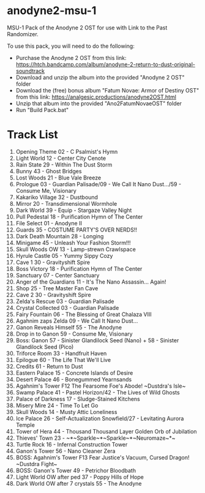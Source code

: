 # anodyne2-msu-1
MSU-1 Pack of the Anodyne 2 OST for use with Link to the Past Randomizer.

To use this pack, you will need to do the following:
- Purchase the Anodyne 2 OST from this link: https://htch.bandcamp.com/album/anodyne-2-return-to-dust-original-soundtrack
- Download and unzip the album into the provided "Anodyne 2 OST" folder
- Download the (free) bonus album "Fatum Novae: Armor of Destiny OST" from this link: https://analgesic.productions/anodyne2OST.html
- Unzip that album into the provided "Ano2FatumNovaeOST" folder
- Run "Build Pack.bat"

# Track List
1.    Opening Theme                   02 - C Psalmist's Hymn
2.    Light World                     12 - Center City Cenote
3.    Rain State                      29 - Within The Dust Storm
4.    Bunny                           43 - Ghost Bridges
5.    Lost Woods                      21 - Blue Vale Breeze
6.    Prologue                        03 - Guardian Palisade/09 - We Call It Nano Dust…/59 - Consume Me, Visionary
7.    Kakariko Village                32 - Dustbound
8.    Mirror                          20 - Transdimensional Wormhole
9.    Dark World                      39 - Equip - Stargaze Valley Night
10.   Pull Pedestal                   18 - Purification Hymn of The Center
11.   File Select                     01 - Anodyne II
12.   Guards                          35 - COSTUME PARTY'S OVER NERDS!!
13.   Dark Death Mountain             28 - Longing
14.   Minigame                        45 - Unleash Your Fashion Storm!!!
15.   Skull Woods OW                  13 - Lamp-strewn Crawlspace
16.   Hyrule Castle                   05 - Yummy Sippy Cozy
18.   Cave 1                          30 - Gravityshift Spire
19.   Boss Victory                    18 - Purification Hymn of The Center
20.   Sanctuary                       07 - Center Sanctuary
21.   Anger of the Guardians          11 - It's The Nano Assassin… Again!
23.   Shop                            25 - Tree Master Fan Cave
24.   Cave 2                          30 - Gravityshift Spire
25.   Zelda's Rescue                  03 - Guardian Palisade
26.   Crystal Collected               03 - Guardian Palisade
27.   Fairy Fountain                  06 - The Blessing of Great Chalaza VIII
28.   Agahnim zaps Zelda              09 - We Call It Nano Dust…
29.   Ganon Reveals Himself           55 - The Anodyne
30.   Drop in to Ganon                59 - Consume Me, Visionary
31.   Boss: Ganon                     57 - Sinister Glandilock Seed (Nano) + 58 - Sinister Glandilock Seed (Pico)
32.   Triforce Room                   33 - Handfruit Haven
33.   Epilogue                        60 - The Life That We'll Live
34.   Credits                         61 - Return to Dust
35.   Eastern Palace                  15 - Concrete Islands of Desire
36.   Desert Palace                   46 - Bonegummed Yearnsands
37.   Agahnim's Tower                 F12 The Fearsome Foe's Abode! \~Dustdra's Isle\~
38.   Swamp Palace                    41 - Pastel Horizon/42 - The Lives of Wild Ghosts
39.   Palace of Darkness              17 - Sludge-Stained Kitchens
40.   Misery Mire                     24 - Time To Let Go
41.   Skull Woods                     14 - Musty Attic Loneliness
42.   Ice Palace                      26 - Self-Actualization Snowfield/27 - Levitating Aurora Temple
43.   Tower of Hera                   44 - Thousand Thousand Layer Golden Orb of Jubilation
44.   Thieves' Town                   23 - \~\*\~Sparkle\~\*\~Sparkle\~\*\~Neuromaze\~\*\~
45.   Turtle Rock                     16 - Infernal Construction Tower
46.   Ganon's Tower                   56 - Nano Cleaner Zera
49.   BOSS: Agahnim's Tower           F13 Fear Justice's Vacuum, Cursed Dragon! \~Dustdra Fight\~
58.   BOSS: Ganon's Tower             49 - Petrichor Bloodbath
60.   Light World OW after ped        37 - Poppy Hills of Hope
61.   Dark World OW after 7 crystals  55 - The Anodyne
